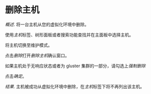 # 删除主机

*概述*.
将一台主机从您的虚拟化环境中删除。

使用*主机*标签、树形面板或者搜索功能查找并在主面板中选择主机。

将主机切换至维护模式。

点击*删除*打开*删除主机*确认窗口。

如果主机处于无响应状态或者为 gluster 集群的一部分，请勾选上*强制删除*

点击*确定*。

*结果*.
主机被成功从虚拟化环境中删除，在*主机*标签下将不再列出该主机。
